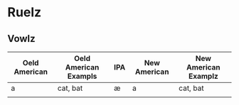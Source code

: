 # Ruelz

## Vowlz

| Oeld American | Oeld American Exampls | IPA | New American | New American Examplz |
| --- | --- | --- | --- | --- |
| a | cat, bat | æ | a | cat, bat |
|  |  | | | |
